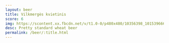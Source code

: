 ```yaml
---
layout: beer
title: Vilkmergės kvietinis
score: 6
img: https://scontent.xx.fbcdn.net/v/t1.0-0/p480x480/10356398_10153966651813745_6716954315521047307_n.jpg?oh=add5a92d77d153113195616ae04f98ce&oe=5921490F
desc: Pretty standard wheat beer
permalink: /beer/:title.html
---
```

